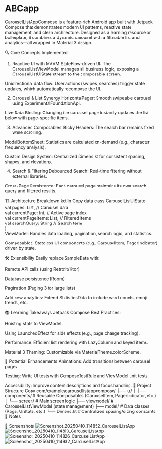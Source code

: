 # ABCapp

CarouselListAppCompose is a feature-rich Android app built with Jetpack Compose that demonstrates modern UI patterns, reactive state management, and clean architecture. Designed as a learning resource or boilerplate, it combines a dynamic carousel with a filterable list and analytics—all wrapped in Material 3 design.

🔍 Core Concepts Implemented
1. Reactive UI with MVVM
StateFlow-driven UI: The CarouselListViewModel manages all business logic, exposing a CarouselListUiState stream to the composable screen.

Unidirectional data flow: User actions (swipes, searches) trigger state updates, which automatically recompose the UI.

2. Carousel & List Synergy
HorizontalPager: Smooth swipeable carousel using ExperimentalFoundationApi.

Live Data Binding: Changing the carousel page instantly updates the list below with page-specific items.

3. Advanced Composables
Sticky Headers: The search bar remains fixed while scrolling.

ModalBottomSheet: Statistics are calculated on-demand (e.g., character frequency analysis).

Custom Design System: Centralized Dimens.kt for consistent spacing, shapes, and elevations.

4. Search & Filtering
Debounced Search: Real-time filtering without external libraries.

Cross-Page Persistence: Each carousel page maintains its own search query and filtered results.

🏗️ Architecture Breakdown
kotlin
Copy
data class CarouselListUiState(  
    val pages: List<Page>,          // Carousel data  
    val currentPage: Int,           // Active page index  
    val currentPageItems: List<ListDisplayItem>,  // Filtered items  
    val searchQuery: String         // Search term  
)  
ViewModel: Handles data loading, pagination, search logic, and statistics.

Composables: Stateless UI components (e.g., CarouselItem, PagerIndicator) driven by state.

🛠️ Extensibility
Easily replace SampleData with:

Remote API calls (using Retrofit/Ktor)

Database persistence (Room)

Pagination (Paging 3 for large lists)

Add new analytics: Extend StatisticsData to include word counts, emoji trends, etc.

📚 Learning Takeaways
Jetpack Compose Best Practices:

Hoisting state to ViewModel.

Using LaunchedEffect for side effects (e.g., page change tracking).

Performance: Efficient list rendering with LazyColumn and keyed items.

Material 3 Theming: Customizable via MaterialTheme.colorScheme.

🚀 Potential Enhancements
Animations: Add transitions between carousel pages.

Testing: Write UI tests with ComposeTestRule and ViewModel unit tests.

Accessibility: Improve content descriptions and focus handling.
📂 Project Structure
Copy
com/example/carousellistappcompose/
├── ui/
│   ├── components/      # Reusable Composables (CarouselItem, PagerIndicator, etc.)
│   └── screen/         # Main screen logic
├── viewmodel/          # CarouselListViewModel (state management)
├── model/              # Data classes (Page, UiState, etc.)
└── Dimens.kt           # Centralized spacing/sizing constants
📝 Notes

📱 Screenshots
![Screenshot_20250410_114852_CarouselListApp](https://github.com/user-attachments/assets/217723bd-806b-4d06-82ea-7d851fed8921)
![Screenshot_20250410_114810_CarouselListApp](https://github.com/user-attachments/assets/859af223-5b92-4b55-b8e3-e9712e0704c4)
![Screenshot_20250410_114826_CarouselListApp](https://github.com/user-attachments/assets/930a0c1c-8438-43cb-8b36-0023b1c6906e)
![Screenshot_20250410_114932_CarouselListApp](https://github.com/user-attachments/assets/2b4c6845-3c2e-4938-b977-6c5ac4dd0c13)
